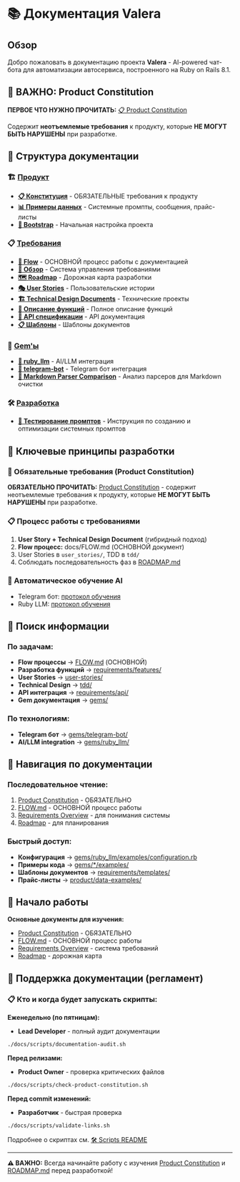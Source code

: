 # 📚 Документация Valera

## Обзор

Добро пожаловать в документацию проекта **Valera** - AI-powered чат-бота для автоматизации автосервиса, построенного на Ruby on Rails 8.1.

## 🚨 ВАЖНО: Product Constitution

**ПЕРВОЕ ЧТО НУЖНО ПРОЧИТАТЬ:** [📋 Product Constitution](product/constitution.md)

Содержит **неотъемлемые требования** к продукту, которые **НЕ МОГУТ БЫТЬ НАРУШЕНЫ** при разработке.

## 📂 Структура документации

### 🏗️ [Продукт](product/)
- **[📋 Конституция](product/constitution.md)** - ОБЯЗАТЕЛЬНЫЕ требования к продукту
- **[📊 Примеры данных](product/data-examples/)** - Системные промпты, сообщения, прайс-листы
- **[🚀 Bootstrap](product/bootstrap/)** - Начальная настройка проекта

### 📋 [Требования](requirements/)
- **[🔄 Flow](FLOW.md)** - ОСНОВНОЙ процесс работы с документацией
- **[📖 Обзор](requirements/README.md)** - Система управления требованиями
- **[🗺️ Roadmap](ROADMAP.md)** - Дорожная карта разработки
- **[🎭 User Stories](user-stories/)** - Пользовательские истории
- **[🏗️ Technical Design Documents](tdd/)** - Технические проекты
- **[🌟 Описание функций](features/)** - Полное описание функций
- **[🔌 API спецификации](api/)** - API документация
- **[📋 Шаблоны](templates/)** - Шаблоны документов

### 💎 [Gem'ы](gems/)
- **[🤖 ruby_llm](gems/ruby_llm/)** - AI/LLM интеграция
- **[📱 telegram-bot](gems/telegram-bot/)** - Telegram бот интеграция
- **[📝 Markdown Parser Comparison](gems/markdown-parser-comparison.md)** - Анализ парсеров для Markdown очистки

### 🛠 [Разработка](development/)
- **[📝 Тестирование промптов](development/prompt-testing-guide.md)** - Инструкция по созданию и оптимизации системных промптов

## 🎯 Ключевые принципы разработки

### 🚨 Обязательные требования (Product Constitution)
**ОБЯЗАТЕЛЬНО ПРОЧИТАТЬ:** [Product Constitution](product/constitution.md) - содержит неотъемлемые требования к продукту, которые **НЕ МОГУТ БЫТЬ НАРУШЕНЫ** при разработке.

### 📋 Процесс работы с требованиями
1. **User Story + Technical Design Document** (гибридный подход)
2. **Flow процесс:** docs/FLOW.md (ОСНОВНОЙ документ)
3. User Stories в `user_stories/`, TDD в `tdd/`
4. Соблюдать последовательность фаз в [ROADMAP.md](../ROADMAP.md)

### 🤖 Автоматическое обучение AI
- Telegram бот: [протокол обучения](../.claude/telegram-bot-learning.md)
- Ruby LLM: [протокол обучения](../.claude/ruby_llm-learning.md)

## 🔄 Поиск информации

### По задачам:
- **Flow процессы** → [FLOW.md](FLOW.md) (ОСНОВНОЙ)
- **Разработка функций** → [requirements/features/](requirements/features/)
- **User Stories** → [user-stories/](user-stories/)
- **Technical Design** → [tdd/](tdd/)
- **API интеграция** → [requirements/api/](requirements/api/)
- **Gem документация** → [gems/](gems/)

### По технологиям:
- **Telegram бот** → [gems/telegram-bot/](gems/telegram-bot/)
- **AI/LLM integration** → [gems/ruby_llm/](gems/ruby_llm/)

## 📝 Навигация по документации

### Последовательное чтение:
1. [Product Constitution](product/constitution.md) - ОБЯЗАТЕЛЬНО
2. [FLOW.md](FLOW.md) - ОСНОВНОЙ процесс работы
3. [Requirements Overview](requirements/README.md) - для понимания системы
4. [Roadmap](ROADMAP.md) - для планирования

### Быстрый доступ:
- **Конфигурация** → [gems/ruby_llm/examples/configuration.rb](gems/ruby_llm/examples/configuration.rb)
- **Примеры кода** → [gems/*/examples/](gems/)
- **Шаблоны документов** → [requirements/templates/](requirements/templates/)
- **Прайс-листы** → [product/data-examples/](product/data-examples/)

## 🚀 Начало работы

**Основные документы для изучения:**
- [Product Constitution](product/constitution.md) - ОБЯЗАТЕЛЬНО
- [FLOW.md](FLOW.md) - ОСНОВНОЙ процесс работы
- [Requirements Overview](requirements/README.md) - система требований
- [Roadmap](ROADMAP.md) - дорожная карта

## 🔧 Поддержка документации (регламент)

### 📋 Кто и когда будет запускать скрипты:

**Еженедельно (по пятницам):**
- **Lead Developer** - полный аудит документации
```bash
./docs/scripts/documentation-audit.sh
```

**Перед релизами:**
- **Product Owner** - проверка критических файлов
```bash
./docs/scripts/check-product-constitution.sh
```

**Перед commit изменений:**
- **Разработчик** - быстрая проверка
```bash
./docs/scripts/validate-links.sh
```

Подробнее о скриптах см. [🛠 Scripts README](scripts/README.md)

---

**⚠️ ВАЖНО:** Всегда начинайте работу с изучения [Product Constitution](product/constitution.md) и [ROADMAP.md](ROADMAP.md) перед разработкой!
